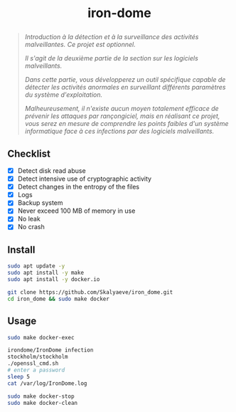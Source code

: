 # <p align="center">iron-dome</p>
> *Introduction à la détection et à la surveillance des activités malveillantes. Ce projet est optionnel.*
>
> *Il s'agit de la deuxième partie de la section sur les logiciels malveillants.*
>
> *Dans cette partie, vous développerez un outil spécifique capable de détecter les activités anormales en surveillant différents paramètres du système d'exploitation.*
>
> *Malheureusement, il n'existe aucun moyen totalement efficace de prévenir les attaques par rançongiciel, mais en réalisant ce projet, vous serez en mesure de comprendre les points faibles d'un système informatique face à ces infections par des logiciels malveillants.*

## Checklist
- [x] Detect disk read abuse
- [x] Detect intensive use of cryptographic activity
- [x] Detect changes in the entropy of the files
- [x] Logs
- [x] Backup system
- [x] Never exceed 100 MB of memory in use
- [x] No leak
- [x] No crash

## Install
```bash
sudo apt update -y
sudo apt install -y make
sudo apt install -y docker.io
```
```bash
git clone https://github.com/Skalyaeve/iron_dome.git
cd iron_dome && sudo make docker
```

## Usage
```bash
sudo make docker-exec
```
```bash
irondome/IronDome infection
stockholm/stockholm
./openssl_cmd.sh
# enter a password
sleep 5
cat /var/log/IronDome.log
```
```bash
sudo make docker-stop
sudo make docker-clean
```

